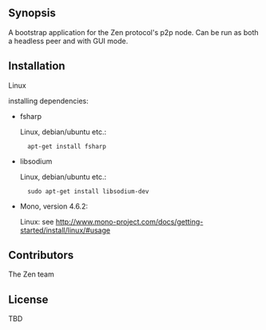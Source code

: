 ﻿## Synopsis

A bootstrap application for the Zen protocol's p2p node. Can be run as both a headless peer and with GUI mode.

## Installation

Linux

installing dependencies:

- fsharp

	Linux, debian/ubuntu etc.:

		apt-get install fsharp

- libsodium

	Linux, debian/ubuntu etc.:

		sudo apt-get install libsodium-dev

- Mono, version 4.6.2:

	Linux: see http://www.mono-project.com/docs/getting-started/install/linux/#usage

## Contributors

The Zen team

## License

TBD